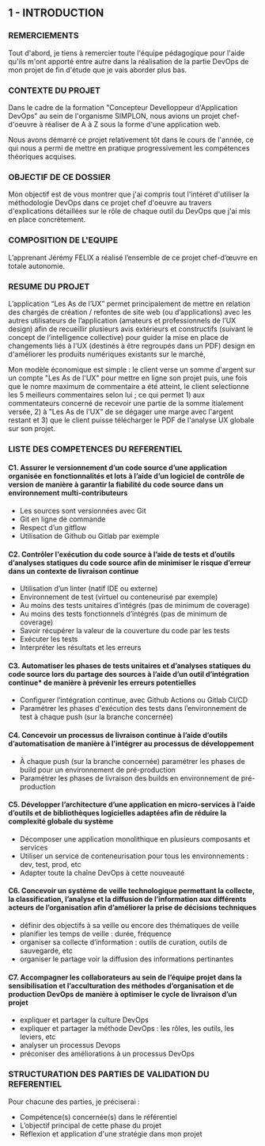 ## 1 - INTRODUCTION

### REMERCIEMENTS

Tout d'abord, je tiens à remercier toute l'équipe pédagogique pour l'aide qu'ils m'ont apporté entre autre dans la réalisation de la partie DevOps de mon projet de fin d'étude que je vais aborder plus bas.

### CONTEXTE DU PROJET

Dans le cadre de la formation "Concepteur Develloppeur d'Application DevOps" au sein de l'organisme SIMPLON, nous avions un projet chef-d'oeuvre à réaliser de A à Z sous la forme d'une application web.

Nous avons démarré ce projet relativement tôt dans le cours de l'année, ce qui nous a permi de mettre en pratique progressivement les compétences théoriques acquises.

### OBJECTIF DE CE DOSSIER

Mon objectif est de vous montrer que j'ai compris tout l'intéret d'utiliser la méthodologie DevOps dans ce projet chef d'oeuvre au travers d'explications détaillées sur le rôle de chaque outil du DevOps que j'ai mis en place concrètement.

### COMPOSITION DE L'EQUIPE

L’apprenant Jérémy FELIX a réalisé l’ensemble de ce projet chef-d’œuvre en totale autonomie.

### RESUME DU PROJET

L’application “Les As de l’UX” permet principalement de mettre en relation des chargés de création / refontes de site web (ou d’applications) avec les autres utilisateurs de l’application (amateurs et professionnels de l’UX design) afin de recueillir plusieurs avis extérieurs et constructifs (suivant le concept de l’intelligence collective) pour guider la mise en place de changements liés à l'UX (destinés à être regroupés dans un PDF) design en d'améliorer les produits numériques existants sur le marché,

Mon modèle économique est simple : le client verse un somme d'argent sur un compte "Les As de l'UX" pour mettre en ligne son projet puis, une fois que le nomre maximum de commentaire a été atteint, le client selectionne les 5 meilleurs commentaires selon lui ; ce qui permet 1) aux commentateurs concerné de recevoir une partie de la somme itialement versée, 2) à "Les As de l'UX" de se dégager une marge avec l'argent restant et 3) que le client puisse télécharger le PDF de l'analyse UX globale sur son projet.

### LISTE DES COMPETENCES DU REFERENTIEL

#### C1. Assurer le versionnement d’un code source d’une application organisée en fonctionnalités et lots à l’aide d’un logiciel de contrôle de version de manière à garantir la fiabilité du code source dans un environnement multi-contributeurs
- Les sources sont versionnées avec Git
- Git en ligne de commande
- Respect d’un gitflow
- Utilisation de Github ou Gitlab par exemple

#### C2. Contrôler l'exécution du code source à l’aide de tests et d’outils d’analyses statiques du code source afin de minimiser le risque d’erreur dans un contexte de livraison continue
- Utilisation d’un linter (natif IDE ou externe)
- Environnement de test (virtuel ou conteneurisé par exemple)
- Au moins des tests unitaires d’intégrés (pas de minimum de coverage)
- Au moins des tests fonctionnels d’intégrés (pas de minimum de coverage)
- Savoir récupérer la valeur de la couverture du code par les tests
- Exécuter les tests
- Interpréter les résultats et les erreurs

#### C3. Automatiser les phases de tests unitaires et d’analyses statiques du code source lors du partage des sources à l’aide d’un outil d’intégration continue* de manière à prévenir les erreurs potentielles
- Configurer l’intégration continue, avec Github Actions ou Gitlab CI/CD
- Paramétrer les phases d'exécution des tests dans l’environnement de test à chaque push (sur la branche concernée)

#### C4. Concevoir un processus de livraison continue à l’aide d’outils d’automatisation de manière à l’intégrer au processus de développement
- À chaque push (sur la branche concernée) paramétrer les phases de build pour un environnement de pré-production
- Paramétrer les phases de livraison des builds en environnement de pré-production

#### C5. Développer l’architecture d’une application en micro-services à l’aide d’outils et de bibliothèques logicielles adaptées afin de réduire la complexité globale du système
- Décomposer une application monolithique en plusieurs composants et services
- Utiliser un service de conteneurisation pour tous les environnements : dev, test, prod, etc
- Adapter toute la chaîne DevOps à cette nouveauté

#### C6. Concevoir un système de veille technologique permettant la collecte, la classification, l’analyse et la diffusion de l’information aux différents acteurs de l’organisation afin d’améliorer la prise de décisions techniques
- définir des objectifs à sa veille ou encore des thématiques de veille
- planifier les temps de veille : durée, fréquence
- organiser sa collecte d’information : outils de curation, outils de sauvegarde, etc
- organiser le partage voir la diffusion des informations pertinantes

#### C7. Accompagner les collaborateurs au sein de l’équipe projet dans la sensibilisation et l’acculturation des méthodes d’organisation et de production DevOps de manière à optimiser le cycle de livraison d’un projet
- expliquer et partager la culture DevOps
- expliquer et partager la méthode DevOps : les rôles, les outils, les leviers, etc
- analyser un processus Devops
- préconiser des améliorations à un processus DevOps

### STRUCTURATION DES PARTIES DE VALIDATION DU REFERENTIEL

Pour chacune des parties, je préciserai :
- Compétence(s) concernée(s) dans le référentiel
- L’objectif principal de cette phase du projet
- Réflexion et application d'une stratégie dans mon projet

